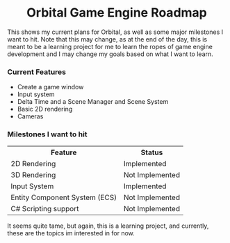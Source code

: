 <h1 align="center">Orbital Game Engine Roadmap</h1>

<p>This shows my current plans for Orbital, as well as some major milestones I want to hit. Note that this may change, as at the end of the day, this is meant to be a learning project for me to learn the ropes
of game engine development and I may change my goals based on what I want to learn.</p>

<h3>Current Features</h3>
<ul>
  <li>Create a game window</li>
  <li>Input system</li>
  <li>Delta Time and a Scene Manager and Scene System</li>
  <li>Basic 2D rendering</li>
  <li>Cameras</li>
</ul>

<h3>Milestones I want to hit</h3>
<table>
   <tr>
      <th>Feature</th>
      <th>Status</th>
   </tr>
   <tr>
     <td>2D Rendering</td>
     <td>Implemented</td>
   </tr>
   <tr>
     <td>3D Rendering</td>
     <td>Not Implemented</td>
   </tr>
   <tr>
     <td>Input System</td>
     <td>Implemented</td>
   </tr>
   <tr>
     <td>Entity Component System (ECS)</td>
     <td>Not Implemented</td>
   </tr>
   <tr>
    <td>C# Scripting support</td>
    <td>Not Implemented</td>
   </tr>
</table>

<p>It seems quite tame, but again, this is a learning project, and currently, these are the topics im interested in for now.</p>
